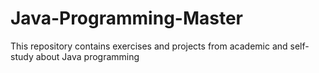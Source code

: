 # Java-Programming-Master
This repository contains exercises and projects from academic and self-study about Java programming
